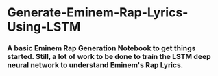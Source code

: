 # Generate-Eminem-Rap-Lyrics-Using-LSTM

### A basic Eminem Rap Generation Notebook to get things started. Still, a lot of work to be done to train the LSTM deep neural network to understand Eminem's Rap Lyrics.
